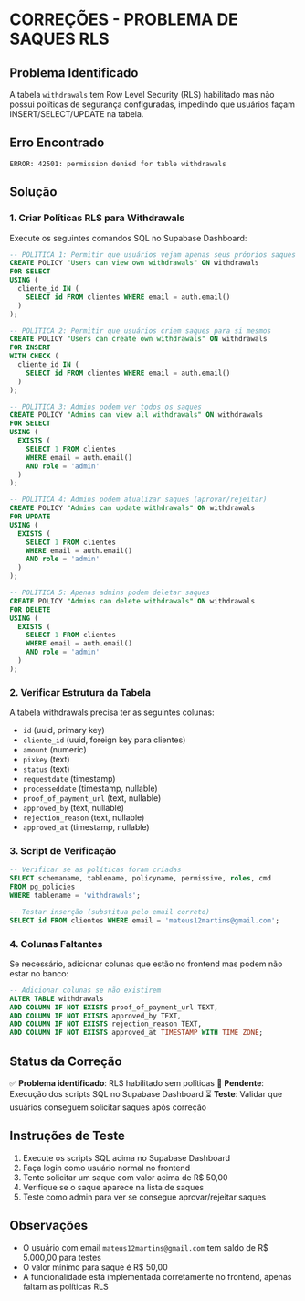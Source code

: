 # CORREÇÕES - PROBLEMA DE SAQUES RLS

## Problema Identificado

A tabela `withdrawals` tem Row Level Security (RLS) habilitado mas não possui políticas de segurança configuradas, impedindo que usuários façam INSERT/SELECT/UPDATE na tabela.

## Erro Encontrado
```
ERROR: 42501: permission denied for table withdrawals
```

## Solução

### 1. Criar Políticas RLS para Withdrawals

Execute os seguintes comandos SQL no Supabase Dashboard:

```sql
-- POLÍTICA 1: Permitir que usuários vejam apenas seus próprios saques
CREATE POLICY "Users can view own withdrawals" ON withdrawals
FOR SELECT 
USING (
  cliente_id IN (
    SELECT id FROM clientes WHERE email = auth.email()
  )
);

-- POLÍTICA 2: Permitir que usuários criem saques para si mesmos
CREATE POLICY "Users can create own withdrawals" ON withdrawals
FOR INSERT 
WITH CHECK (
  cliente_id IN (
    SELECT id FROM clientes WHERE email = auth.email()
  )
);

-- POLÍTICA 3: Admins podem ver todos os saques
CREATE POLICY "Admins can view all withdrawals" ON withdrawals
FOR SELECT 
USING (
  EXISTS (
    SELECT 1 FROM clientes 
    WHERE email = auth.email() 
    AND role = 'admin'
  )
);

-- POLÍTICA 4: Admins podem atualizar saques (aprovar/rejeitar)
CREATE POLICY "Admins can update withdrawals" ON withdrawals
FOR UPDATE 
USING (
  EXISTS (
    SELECT 1 FROM clientes 
    WHERE email = auth.email() 
    AND role = 'admin'
  )
);

-- POLÍTICA 5: Apenas admins podem deletar saques
CREATE POLICY "Admins can delete withdrawals" ON withdrawals
FOR DELETE 
USING (
  EXISTS (
    SELECT 1 FROM clientes 
    WHERE email = auth.email() 
    AND role = 'admin'
  )
);
```

### 2. Verificar Estrutura da Tabela

A tabela withdrawals precisa ter as seguintes colunas:
- `id` (uuid, primary key)
- `cliente_id` (uuid, foreign key para clientes)
- `amount` (numeric)
- `pixkey` (text)
- `status` (text)
- `requestdate` (timestamp)
- `processeddate` (timestamp, nullable)
- `proof_of_payment_url` (text, nullable)
- `approved_by` (text, nullable)
- `rejection_reason` (text, nullable)
- `approved_at` (timestamp, nullable)

### 3. Script de Verificação

```sql
-- Verificar se as políticas foram criadas
SELECT schemaname, tablename, policyname, permissive, roles, cmd
FROM pg_policies 
WHERE tablename = 'withdrawals';

-- Testar inserção (substitua pelo email correto)
SELECT id FROM clientes WHERE email = 'mateus12martins@gmail.com';
```

### 4. Colunas Faltantes

Se necessário, adicionar colunas que estão no frontend mas podem não estar no banco:

```sql
-- Adicionar colunas se não existirem
ALTER TABLE withdrawals 
ADD COLUMN IF NOT EXISTS proof_of_payment_url TEXT,
ADD COLUMN IF NOT EXISTS approved_by TEXT,
ADD COLUMN IF NOT EXISTS rejection_reason TEXT,
ADD COLUMN IF NOT EXISTS approved_at TIMESTAMP WITH TIME ZONE;
```

## Status da Correção

✅ **Problema identificado**: RLS habilitado sem políticas
🔄 **Pendente**: Execução dos scripts SQL no Supabase Dashboard
⏳ **Teste**: Validar que usuários conseguem solicitar saques após correção

## Instruções de Teste

1. Execute os scripts SQL acima no Supabase Dashboard
2. Faça login como usuário normal no frontend
3. Tente solicitar um saque com valor acima de R$ 50,00
4. Verifique se o saque aparece na lista de saques
5. Teste como admin para ver se consegue aprovar/rejeitar saques

## Observações

- O usuário com email `mateus12martins@gmail.com` tem saldo de R$ 5.000,00 para testes
- O valor mínimo para saque é R$ 50,00
- A funcionalidade está implementada corretamente no frontend, apenas faltam as políticas RLS 